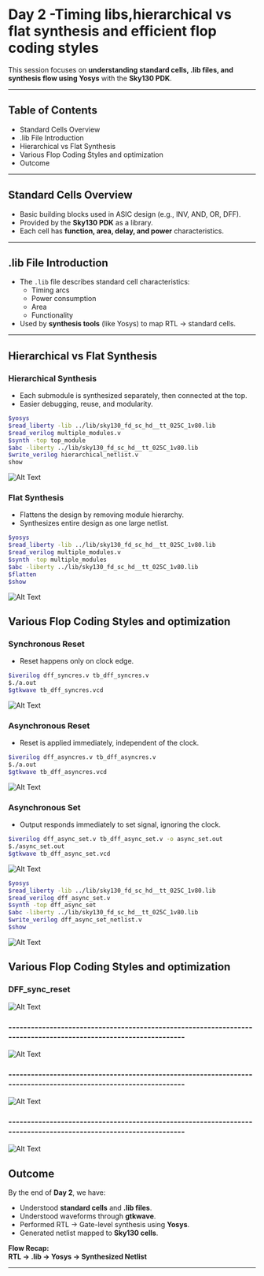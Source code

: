 

# Day 2 -Timing libs,hierarchical vs flat synthesis and efficient flop coding styles
 

This session focuses on **understanding standard cells, .lib files, and synthesis flow using Yosys** with the **Sky130 PDK**.  

---

## Table of Contents  
- Standard Cells Overview  
- .lib File Introduction
- Hierarchical vs Flat Synthesis
- Various Flop Coding Styles and optimization 
- Outcome  

---

##  Standard Cells Overview  
- Basic building blocks used in ASIC design (e.g., INV, AND, OR, DFF).  
- Provided by the **Sky130 PDK** as a library.  
- Each cell has **function, area, delay, and power** characteristics.  

---

## .lib File Introduction  
- The `.lib` file describes standard cell characteristics:  
  - Timing arcs  
  - Power consumption  
  - Area  
  - Functionality  
- Used by **synthesis tools** (like Yosys) to map RTL → standard cells.  

---

## Hierarchical vs Flat Synthesis


### Hierarchical Synthesis 
- Each submodule is synthesized separately, then connected at the top.
- Easier debugging, reuse, and modularity.
```bash
$yosys
$read_liberty -lib ../lib/sky130_fd_sc_hd__tt_025C_1v80.lib
$read_verilog multiple_modules.v
$synth -top top_module
$abc -liberty ../lib/sky130_fd_sc_hd__tt_025C_1v80.lib
$write_verilog hierarchical_netlist.v
show
```
![Alt Text](Image/hier.png)
### Flat Synthesis 
- Flattens the design by removing module hierarchy.
- Synthesizes entire design as one large netlist.
```bash
$yosys
$read_liberty -lib ../lib/sky130_fd_sc_hd__tt_025C_1v80.lib
$read_verilog multiple_modules.v
$synth -top multiple_modules
$abc -liberty ../lib/sky130_fd_sc_hd__tt_025C_1v80.lib
$flatten
$show
```
![Alt Text](Image/flat.png)

##  Various Flop Coding Styles and optimization 

### Synchronous Reset

- Reset happens only on clock edge.
```bash
$iverilog dff_syncres.v tb_dff_syncres.v 
$./a.out
$gtkwave tb_dff_syncres.vcd
```

![Alt Text](Image/sync_reset.png)

### Asynchronous  Reset 
- Reset is applied immediately, independent of the clock.

```bash
$iverilog dff_asyncres.v tb_dff_asyncres.v 
$./a.out
$gtkwave tb_dff_asyncres.vcd
```
![Alt Text](Image/gtkwave_dff.png)

### Asynchronous  Set 
- Output responds immediately to set signal, ignoring the clock.

```bash
$iverilog dff_async_set.v tb_dff_async_set.v -o async_set.out
$./async_set.out
$gtkwave tb_dff_async_set.vcd
```
![Alt Text](Image/async_set_dff.png)

```bash
$yosys
$read_liberty -lib ../lib/sky130_fd_sc_hd__tt_025C_1v80.lib
$read_verilog dff_async_set.v
$synth -top dff_async_set
$abc -liberty ../lib/sky130_fd_sc_hd__tt_025C_1v80.lib
$write_verilog dff_async_set_netlist.v
$show
```
![Alt Text](Image/async_set.png)

##  Various Flop Coding Styles and optimization 

### DFF_sync_reset

![Alt Text](Image/sync_reset.png)


### ----------------------------------------------------------------------------------------------------------------

![Alt Text](Image/async_set.png)

### ----------------------------------------------------------------------------------------------------------------

![Alt Text](Image/async_set_dff.png)

### ----------------------------------------------------------------------------------------------------------------
![Alt Text](Image/gtkwave_dff.png)

##  Outcome  

By the end of **Day 2**, we have:  
- Understood **standard cells** and **.lib files**.
- Understood waveforms through **gtkwave**.
- Performed RTL → Gate-level synthesis using **Yosys**.  
- Generated netlist mapped to **Sky130 cells**.  

**Flow Recap:**  
**RTL → .lib → Yosys → Synthesized Netlist**

---
